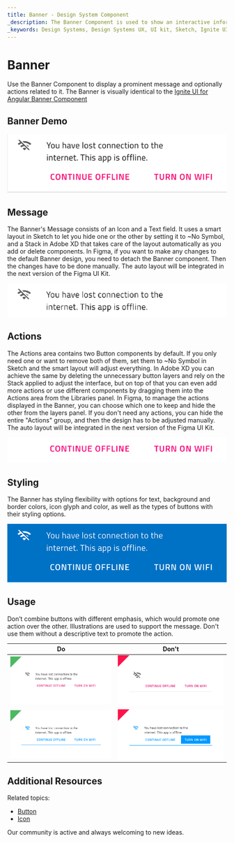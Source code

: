 ```yaml
---
title: Banner - Design System Component
_description: The Banner Component is used to show an interactive information message or notification in a prominent way. 
_keywords: Design Systems, Design Systems UX, UI kit, Sketch, Ignite UI for Angular, Sketch to Angular, Sketch to Angular, Angular, Angular Design System, Export code from Sketch, Design Kits for Angular, Sketch HTML, Sketch to HTML, Sketch UI kits
---
```


# Banner

Use the Banner Component to display a prominent message and optionally actions related to it. The Banner is visually identical to the [Ignite UI for Angular Banner Component](https://www.infragistics.com/products/ignite-ui-angular/angular/components/banner)

## Banner Demo

<img class="responsive-img" src="../images/banner_demo.png" srcset="../images/banner_demo@2x.png 2x" />

## Message

The Banner's Message consists of an Icon and a Text field. It uses a smart layout in Sketch to let you hide one or the other by setting it to ~No Symbol, and a Stack in Adobe XD that takes care of the layout automatically as you add or delete components. In Figma, if you want to make any changes to the default Banner design, you need to detach the Banner component. Then the changes have to be done manually. The auto layout will be integrated in the next version of the Figma UI Kit.

<img class="responsive-img" src="../images/banner_message.png" srcset="../images/banner_message@2x.png 2x" />

## Actions

The Actions area contains two Button components by default. If you only need one or want to remove both of them, set them to ~No Symbol in Sketch and the smart layout will adjust everything. In Adobe XD you can achieve the same by deleting the unnecessary button layers and rely on the Stack applied to adjust the interface, but on top of that you can even add more actions or use different components by dragging them into the Actions area from the Libraries panel. In Figma, to manage the actions displayed in the Banner, you can choose which one to keep and hide the other from the layers panel. If you don't need any actions, you can hide the entire "Actions" group, and then the design has to be adjusted manually. The auto layout will be integrated in the next version of the Figma UI Kit.


<img class="responsive-img" src="../images/banner_actions.png" srcset="../images/banner_actions@2x.png 2x" />

## Styling

The Banner has styling flexibility with options for text, background and border colors, icon glyph and color, as well as the types of buttons with their styling options.

<img class="responsive-img" src="../images/banner_styling.png" srcset="../images/banner_styling@2x.png 2x" />

## Usage

Don’t combine buttons with different emphasis, which would promote one action over the other. Illustrations are used to support the message. Don't use them without a descriptive text to promote the action.

| Do                                                                             | Don't                                                                              |
| ------------------------------------------------------------------------------ | ---------------------------------------------------------------------------------- |
| <img class="responsive-img" src="../images/banner_do1.png" srcset="../images/banner_do1@2x.png 2x" /> | <img class="responsive-img" src="../images/banner_dont1.png" srcset="../images/banner_dont1@2x.png 2x" /> | 
| <img class="responsive-img" src="../images/banner_do2x.png" srcset="../images/banner_do2@2x.png 2x" /> |<img class="responsive-img" src="../images/banner_dont2.png" srcset="../images/banner_dont2@2x.png 2x" /> |

## Additional Resources

Related topics:

- [Button](button.md)
- [Icon](icon.md)
  <div class="divider--half"></div>

Our community is active and always welcoming to new ideas.
